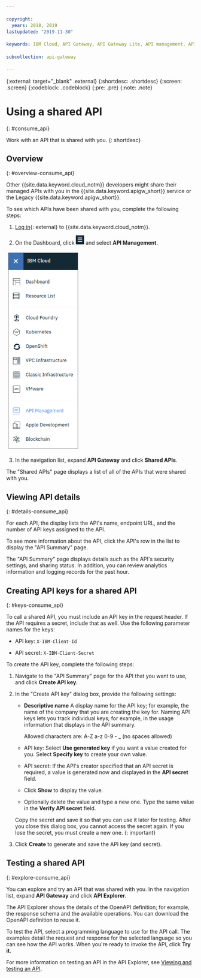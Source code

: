 ```yaml
---

copyright:
  years: 2018, 2019
lastupdated: "2019-11-30"

keywords: IBM Cloud, API Gateway, API Gateway Lite, API management, API, manage, share, gateway, Cloud Foundry, App Connect, Cloud Functions, consume, key, explore

subcollection: api-gateway

---
```



{:external: target="_blank" .external} 
{:shortdesc: .shortdesc}
{:screen: .screen}
{:codeblock: .codeblock}
{:pre: .pre}
{:note: .note}

# Using a shared API
{: #consume_api}

Work with an API that is shared with you.
{: shortdesc}

## Overview
{: #overview-consume_api}

Other {{site.data.keyword.cloud_notm}} developers might share their managed APIs with you in the {{site.data.keyword.apigw_short}} service or the Legacy {{site.data.keyword.apigw_short}}. 

To see which APIs have been shared with you, complete the following steps:

1. [Log in](https://cloud.ibm.com/login/){: external} to {{site.data.keyword.cloud_notm}}.
  
2. On the Dashboard, click ![Menu icon](images/icon_cloud_menu.png "Menu icon") and select **API Management**.

  ![Select API Management](images/select_api_mgt.png "Select API Management")
  
3. In the navigation list, expand **API Gateway** and click **Shared APIs**.

The "Shared APIs" page displays a list of all of the APIs that were shared with you.


## Viewing API details
{: #details-consume_api}

For each API, the display lists the API's name, endpoint URL, and the number of API keys assigned to the API.

To see more information about the API, click the API's row in the list to display the "API Summary" page.

The "API Summary" page displays details such as the API's security settings, and sharing status. In addition, you can review analytics information and logging records for the past hour.


## Creating API keys for a shared API
{: #keys-consume_api}

To call a shared API, you must include an API key in the request header. If the API requires a secret, include that as well. Use the following parameter names for the keys:

- API key: `X-IBM-Client-Id`

- API secret: `X-IBM-Client-Secret`

To create the API key, complete the following steps:

1. Navigate to the "API Summary" page for the API that you want to use, and click **Create API key**.

2. In the "Create API key" dialog box, provide the following settings:

   - **Descriptive name** A display name for the API key; for example, the name of the company that you are creating the key for. Naming API keys lets you track individual keys; for example, in the usage information that displays in the API summary. 

     Allowed characters are: A-Z a-z 0-9 - _ (no spaces allowed)

    - API key: Select **Use generated key** if you want a value created for you. Select **Specify key** to create your own value.

    - API secret: If the API's creator specified that an API secret is required, a value is generated now and displayed in the **API secret** field. 

     * Click **Show** to display the value.

     * Optionally delete the value and type a new one. Type the same value in the **Verify API secret** field.

    Copy the secret and save it so that you can use it later for testing. After you close this dialog box, you cannot access the secret again. If you lose the secret, you must create a new one.
{: important}

3. Click **Create** to generate and save the API key (and secret).


## Testing a shared API
{: #explore-consume_api}

You can explore and try an API that was shared with you. In the navigation list, expand **API Gateway** and click **API Explorer**.

The API Explorer shows the details of the OpenAPI definition; for example, the response schema and the available operations. You can download the OpenAPI definition to reuse it.

To test the API, select a programming language to use for the API call. The examples detail the request and response for the selected language so you can see how the API works. When you're ready to invoke the API, click **Try it**.

For more information on testing an API in the API Explorer, see [Viewing and testing an API](/docs/api-gateway?topic=api-gateway-test_api). 
